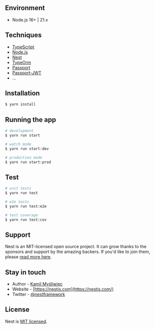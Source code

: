 ## Environment

- Node.js 16+ | 21.x

## Techniques

- [TypeScript](https://www.typescriptlang.org/)
- [Node.js](https://nodejs.org/)
- [Nest](https://github.com/nestjs/nest)
- [TypeOrm](https://github.com/typeorm/typeorm)
- [Passport](https://github.com/jaredhanson/passport)
- [Passport-JWT](https://github.com/mikenicholson/passport-jwt)
- ...

## Installation

```bash
$ yarn install
```

## Running the app

```bash
# development
$ yarn run start

# watch mode
$ yarn run start:dev

# production mode
$ yarn run start:prod
```

## Test

```bash
# unit tests
$ yarn run test

# e2e tests
$ yarn run test:e2e

# test coverage
$ yarn run test:cov
```

## Support

Nest is an MIT-licensed open source project. It can grow thanks to the sponsors and support by the amazing backers. If you'd like to join them, please [read more here](https://docs.nestjs.com/support).

## Stay in touch

- Author - [Kamil Myśliwiec](https://kamilmysliwiec.com)
- Website - [https://nestjs.com](https://nestjs.com/)
- Twitter - [@nestframework](https://twitter.com/nestframework)

## License

Nest is [MIT licensed](LICENSE).
